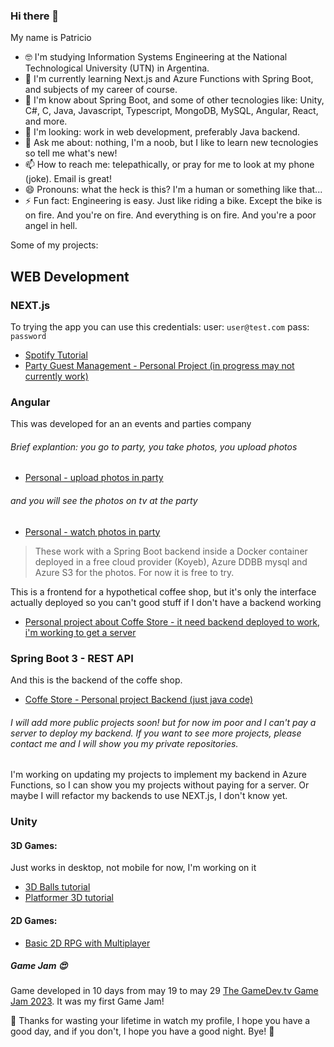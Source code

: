 ### Hi there 👋

My name is Patricio

- 🤓 I'm studying Information Systems Engineering at the National Technological University (UTN) in Argentina.
- 🌱 I'm currently learning Next.js and Azure Functions with Spring Boot, and subjects of my career of course.
- 🤔 I'm know about Spring Boot, and some of other tecnologies like: Unity, C#, C, Java, Javascript, Typescript, MongoDB, MySQL, Angular, React, and more.
- 👯 I'm looking: work in web development, preferably Java backend.
- 💬 Ask me about: nothing, I'm a noob, but I like to learn new tecnologies so tell me what's new!
- 📫 How to reach me: telepathically, or pray for me to look at my phone (joke). Email is great!
- 😄 Pronouns: what the heck is this? I'm a human or something like that...
- ⚡ Fun fact: Engineering is easy. Just like riding a bike. Except the bike is on fire. And you're on fire. And everything is on fire. And you're a poor angel in hell.

Some of my projects:

## WEB Development

### NEXT.js
To trying the app you can use this credentials:
user: `user@test.com`
pass: `password`
- [Spotify Tutorial](https://my-spoty.vercel.app/)
- [Party Guest Management - Personal Project (in progress may not currently work)](https://lukinvitaciones.vercel.app/)

### Angular
This was developed for an an events and parties company
###### Brief explantion: you go to party, you take photos, you upload photos
- [Personal - upload photos in party](https://locounpoconadamas.github.io/lukipix-frontend/)
###### and you will see the photos on tv at the party
- [Personal - watch photos in party](https://locounpoconadamas.github.io/lukipix-tv-frontend/)  
> These work with a Spring Boot backend inside a Docker container deployed in a free cloud provider (Koyeb), Azure DDBB mysql and Azure S3 for the photos. For now it is free to try.
  
This is a frontend for a hypothetical coffee shop, but it's only the interface actually deployed so you can't good stuff if I don't have a backend working
- [Personal project about Coffe Store - it need backend deployed to work, i'm working to get a server](https://locounpoconadamas.github.io/barcito-front/)


### Spring Boot 3 - REST API
And this is the backend of the coffe shop.
- [Coffe Store - Personal project Backend (just java code)](https://github.com/LocoUnPocoNadaMas/barcito)
###### I will add more public projects soon! but for now im poor and I can't pay a server to deploy my backend. If you want to see more projects, please contact me and I will show you my private repositories.
 I'm working on updating my projects to implement my backend in Azure Functions, so I can show you my projects without paying for a server. Or maybe I will refactor my backends to use NEXT.js, I don't know yet.


### Unity
#### 3D Games:
Just works in desktop, not mobile for now, I'm working on it
- [3D Balls tutorial](https://locounpoconadamas.github.io/Unity-for-Web-Developers/)
- [Platformer 3D tutorial](https://locounpoconadamas.github.io/3D-Platformer/)
#### 2D Games:
- [Basic 2D RPG with Multiplayer](https://locounpoconadamas.github.io/RPG-Multiplayer2D-PhPUN/)
##### Game Jam 😍
Game developed in 10 days from may 19 to may 29 [The GameDev.tv Game Jam 2023](https://asesinodspiadado.itch.io/altereality).
It was my first Game Jam!

🤗 Thanks for wasting your lifetime in watch my profile, I hope you have a good day, and if you don't, I hope you have a good night. Bye! 👋



